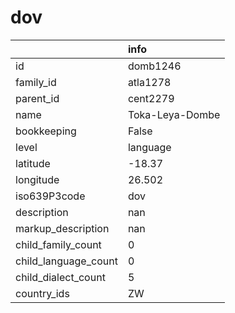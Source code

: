# dov
|                      | info            |
|:---------------------|:----------------|
| id                   | domb1246        |
| family_id            | atla1278        |
| parent_id            | cent2279        |
| name                 | Toka-Leya-Dombe |
| bookkeeping          | False           |
| level                | language        |
| latitude             | -18.37          |
| longitude            | 26.502          |
| iso639P3code         | dov             |
| description          | nan             |
| markup_description   | nan             |
| child_family_count   | 0               |
| child_language_count | 0               |
| child_dialect_count  | 5               |
| country_ids          | ZW              |